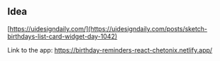## Idea

[https://uidesigndaily.com/](https://uidesigndaily.com/posts/sketch-birthdays-list-card-widget-day-1042)

Link to the app: https://birthday-reminders-react-chetonix.netlify.app/
